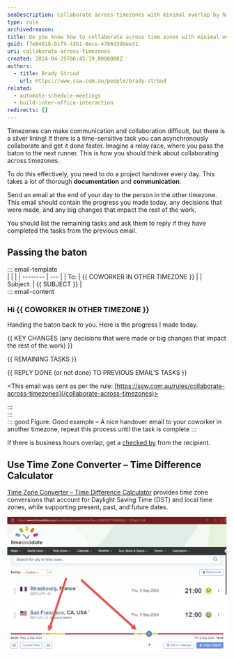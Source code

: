 ```yaml
---
seoDescription: Collaborate across timezones with minimal overlap by handing over tasks daily through thorough documentation and communication.
type: rule
archivedreason:
title: Do you know how to collaborate across time zones with minimal overlap?
guid: f7e84818-b1f9-43b1-8ece-4786d3ddee31
uri: collaborate-across-timezones
created: 2024-04-25T06:45:19.0000000Z
authors:
  - title: Brady Stroud
    url: https://www.ssw.com.au/people/brady-stroud
related:
  - automate-schedule-meetings
  - build-inter-office-interaction
redirects: []
---
```


Timezones can make communication and collaboration difficult, but there is a silver lining! If there is a time-sensitive task you can asynchronously collaborate and get it done faster. Imagine a relay race, where you pass the baton to the next runner. This is how you should think about collaborating across timezones.

To do this effectively, you need to do a project handover every day. This takes a lot of thorough **documentation** and **communication**.

Send an email at the end of your day to the person in the other timezone. This email should contain the progress you made today, any decisions that were made, and any big changes that impact the rest of the work.

You should list the remaining tasks and ask them to reply if they have completed the tasks from the previous email.

## Passing the baton

::: email-template  
| | |
| -------- | --- |
| To: | {{ COWORKER IN OTHER TIMEZONE }} |
| Subject: | {{ SUBJECT }} |  
::: email-content

### Hi {{ COWORKER IN OTHER TIMEZONE }}

Handing the baton back to you. Here is the progress I made today.

{{ KEY CHANGES (any decisions that were made or big changes that impact the rest of the work) }}

{{ REMAINING TASKS }}

{{ REPLY DONE (or not done) TO PREVIOUS EMAIL'S TASKS }}

<This email was sent as per the rule: [https://ssw.com.au/rules/collaborate-across-timezones](/collaborate-across-timezones)>

:::  
:::  
::: good
Figure: Good example – A nice handover email to your coworker in another timezone, repeat this process until the task is complete
:::

If there is business hours overlap, get a [checked by](/checked-by-xxx) from the recipient.

## Use Time Zone Converter – Time Difference Calculator

[Time Zone Converter – Time Difference Calculator](https://www.timeanddate.com/worldclock/converter.html?iso=20240905T190000&p1=332&p2=224) provides time zone conversions that account for Daylight Saving Time (DST) and local time zones, while supporting present, past, and future dates.

![Figure: For these locations there are only 2 small green spots that overlap for normal working hours](time-and-date-screenshot.png)
